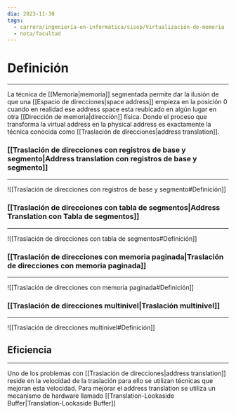 ```yaml
---
dia: 2023-11-30
tags:
  - carrera/ingeniería-en-informática/sisop/Virtualización-de-memoria
  - nota/facultad
---
```

# Definición
---
La técnica de [[Memoria|memoria]] segmentada permite dar la ilusión de que una [[Espacio de direcciones|space address]] empieza en la posición $0$ cuando en realidad ese address space esta reubicado en algún lugar en otra [[Dirección de memoria|dirección]] física. Donde el proceso que transforma la virtual address en la physical address es exactamente la técnica conocida como [[Traslación de direcciones|address translation]]. 

### [[Traslación de direcciones con registros de base y segmento|Address translation con registros de base y segmento]]
---
![[Traslación de direcciones con registros de base y segmento#Definición]]

### [[Traslación de direcciones con tabla de segmentos|Address Translation con Tabla de segmentos]]
---
![[Traslación de direcciones con tabla de segmentos#Definición]]

### [[Traslación de direcciones con memoria paginada|Traslación de direcciones con memoria paginada]]
---
![[Traslación de direcciones con memoria paginada#Definición]]

### [[Traslación de direcciones multinivel|Traslación multinivel]]
---
![[Traslación de direcciones multinivel#Definición]]

## Eficiencia
---
Uno de los problemas con [[Traslación de direcciones|address translation]] reside en la velocidad de la traslación para ello se utilizan técnicas que mejoran esta velocidad. Para mejorar el address translation se utiliza un mecanismo de hardware llamado [[Translation-Lookaside Buffer|Translation-Lookaside Buffer]]